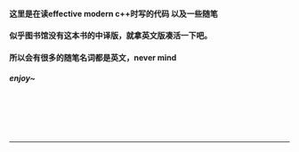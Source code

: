 #### 这里是在读effective modern c++时写的代码 以及一些随笔
#### 似乎图书馆没有这本书的中译版，就拿英文版凑活一下吧。
#### 所以会有很多的随笔名词都是英文，never mind
##### enjoy~

<br>
<br>
<br>
<br>

***
